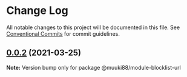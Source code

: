 # Change Log

All notable changes to this project will be documented in this file.
See [Conventional Commits](https://conventionalcommits.org) for commit guidelines.

## [0.0.2](https://github.com/muuki88/lerna-publish-tutorial/compare/v0.1.0...v0.0.2) (2021-03-25)

**Note:** Version bump only for package @muuki88/module-blocklist-url
